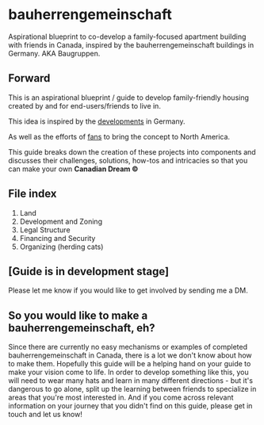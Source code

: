 # bauherrengemeinschaft
Aspirational blueprint to co-develop a family-focused apartment building with friends in Canada, inspired by the bauherrengemeinschaft buildings in Germany. AKA Baugruppen.

## Forward
This is an aspirational blueprint / guide to develop family-friendly housing created by and for end-users/friends to live in. 

This idea is inspired by the [developments](https://de.wikipedia.org/wiki/Bauherrengemeinschaft) in Germany.

As well as the efforts of [fans](https://www.larchlab.com/baugruppen/) to bring the concept to North America.

This guide breaks down the creation of these projects into components and discusses their challenges, solutions, how-tos and intricacies so that you can make your own __Canadian Dream ©__

## File index

1. Land
2. Development and Zoning
3. Legal Structure
4. Financing and Security
5. Organizing (herding cats)

## [Guide is in development stage]

Please let me know if you would like to get involved by sending me a DM.

## So you would like to make a bauherrengemeinschaft, eh?

Since there are currently no easy mechanisms or examples of completed bauherrengemeinschaft in Canada, there is a lot we don't know about how to make them. Hopefully this guide will be a helping hand on your guide to make your vision come to life. In order to develop something like this, you will need to wear many hats and learn in many different directions - but it's dangerous to go alone, split up the learning between friends to specialize in areas that you're most interested in. And if you come across relevant information on your journey that you didn't find on this guide, please get in touch and let us know! 